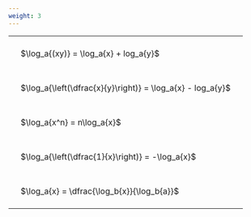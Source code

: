 ```yaml
---
weight: 3
---
```


<style type="text/css">
#T_36150 th.col_heading {
  text-align: left;
  font-size: 1em;
}
#T_36150 td {
  text-align: left;
  font-size: 1em;
  padding: 1.5em;
}
</style>
<table id="T_36150">
  <thead>
  </thead>
  <tbody>
    <tr>
      <td id="T_36150_row0_col0" class="data row0 col0" >$\log_a{(xy)} = \log_a{x} + log_a{y}$</td>
    </tr>
    <tr>
      <td id="T_36150_row1_col0" class="data row1 col0" >$\log_a{\left(\dfrac{x}{y}\right)} = \log_a{x} - log_a{y}$</td>
    </tr>
    <tr>
      <td id="T_36150_row2_col0" class="data row2 col0" >$\log_a{x^n} = n\log_a{x}$</td>
    </tr>
    <tr>
      <td id="T_36150_row3_col0" class="data row3 col0" >$\log_a{\left(\dfrac{1}{x}\right)} = -\log_a{x}$</td>
    </tr>
    <tr>
      <td id="T_36150_row4_col0" class="data row4 col0" >$\log_a{x} = \dfrac{\log_b{x}}{\log_b{a}}$</td>
    </tr>
  </tbody>
</table>
